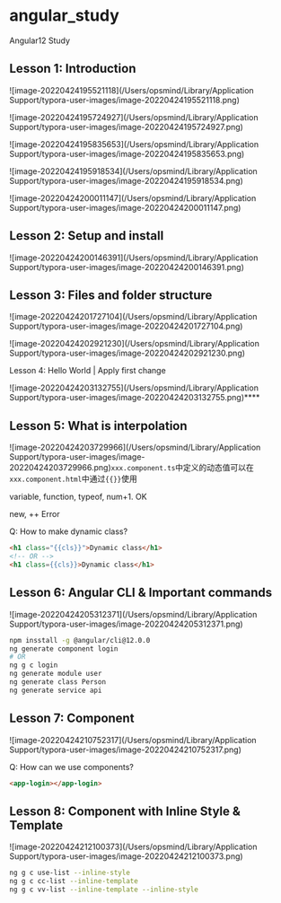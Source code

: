 # angular_study
Angular12 Study

## Lesson 1: Introduction



![image-20220424195521118](/Users/opsmind/Library/Application Support/typora-user-images/image-20220424195521118.png)

![image-20220424195724927](/Users/opsmind/Library/Application Support/typora-user-images/image-20220424195724927.png)

![image-20220424195835653](/Users/opsmind/Library/Application Support/typora-user-images/image-20220424195835653.png)

![image-20220424195918534](/Users/opsmind/Library/Application Support/typora-user-images/image-20220424195918534.png)

![image-20220424200011147](/Users/opsmind/Library/Application Support/typora-user-images/image-20220424200011147.png)

## Lesson 2: Setup and install

![image-20220424200146391](/Users/opsmind/Library/Application Support/typora-user-images/image-20220424200146391.png)

## Lesson 3: Files and folder structure

![image-20220424201727104](/Users/opsmind/Library/Application Support/typora-user-images/image-20220424201727104.png)

![image-20220424202921230](/Users/opsmind/Library/Application Support/typora-user-images/image-20220424202921230.png)

Lesson 4: Hello World | Apply first change

![image-20220424203132755](/Users/opsmind/Library/Application Support/typora-user-images/image-20220424203132755.png)****

## Lesson 5: What is interpolation

![image-20220424203729966](/Users/opsmind/Library/Application Support/typora-user-images/image-20220424203729966.png)`xxx.component.ts`中定义的动态值可以在`xxx.component.html`中通过`{{}}`使用

variable, function, typeof, num+1. OK

new, ++   Error

Q: How to make dynamic class?

```html
<h1 class="{{cls}}">Dynamic class</h1>
<!-- OR -->
<h1 class={{cls}}>Dynamic class</h1>
```

## Lesson 6: Angular CLI & Important commands

![image-20220424205312371](/Users/opsmind/Library/Application Support/typora-user-images/image-20220424205312371.png)

```bash
npm insstall -g @angular/cli@12.0.0
ng generate component login
# OR
ng g c login
ng generate module user
ng generate class Person
ng generate service api
```

## Lesson 7: Component

![image-20220424210752317](/Users/opsmind/Library/Application Support/typora-user-images/image-20220424210752317.png)

Q: How can we use components?

```html
<app-login></app-login>
```

## Lesson 8: Component with Inline Style & Template

![image-20220424212100373](/Users/opsmind/Library/Application Support/typora-user-images/image-20220424212100373.png)

```bash
ng g c use-list --inline-style
ng g c cc-list --inline-template
ng g c vv-list --inline-template --inline-style
```

